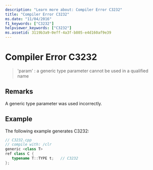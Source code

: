 ```yaml
---
description: "Learn more about: Compiler Error C3232"
title: "Compiler Error C3232"
ms.date: "11/04/2016"
f1_keywords: ["C3232"]
helpviewer_keywords: ["C3232"]
ms.assetid: 3119b3a9-0eff-4a3f-b805-e4d160af9e39
---
```

# Compiler Error C3232

> 'param' : a generic type parameter cannot be used in a qualified name

## Remarks

A generic type parameter was used incorrectly.

## Example

The following example generates C3232:

```cpp
// C3232.cpp
// compile with: /clr
generic <class T>
ref class C {
   typename T::TYPE t;   // C3232
};
```
